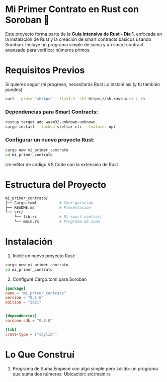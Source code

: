 # Mi Primer Contrato en Rust con Soroban 🦀
Este proyecto forma parte de la **Guía Intensiva de Rust - Día 1**, enfocada en la instalación de Rust y la creación de smart contracts básicos usando Soroban. Incluye un programa simple de suma y un smart contract avanzado para verificar números primos.
# Requisitos Previos
Si quieres seguir mi progreso, necesitarás Rust Lo instalé así (y tú también puedes):

```sh
curl --proto '=https' --tlsv1.2 -sSf https://sh.rustup.rs | sh
```
### Dependencias para Smart Contracts:

```sh
rustup target add wasm32-unknown-unknown
cargo install --locked stellar-cli --features opt
```
### Configurar un nuevo proyecto Rust:

```sh
cargo new mi_primer_contrato
cd mi_primer_contrato
```
Un editor de código VS Code con la extensión de Rust

# Estructura del Proyecto

```sh
mi_primer_contrato/
├── Cargo.toml          # Configuración
├── README.md           # Presentación 
└── src/
    └── lib.rs          # Mi smart contract
    └── main.rs         # Programa de suma

```
# Instalación
1. Inicié un nuevo proyecto Rust:
```sh
cargo new mi_primer_contrato
cd mi_primer_contrato
```
2. Configuré Cargo.toml para Soroban

```toml
[package]
name = "mi_primer_contrato"
version = "0.1.0"
edition = "2021"


[dependencies]
soroban-sdk = "0.8.0"

[lib]
crate-type = ["cdylib"]
```

# Lo Que Construí
1. Programa de Suma
Empecé con algo simple pero sólido: un programa que suma dos números:
Ubicación: src/main.rs





